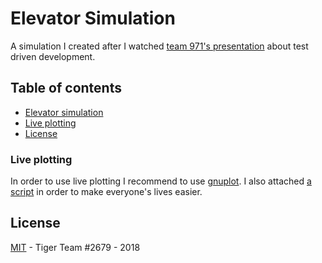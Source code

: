 # Elevator Simulation

A simulation I created after I watched [team 971's presentation](https://www.youtube.com/watch?v=uGtT8ojgSzg) about test driven development.

## Table of contents
* [Elevator simulation](#elevator-simulation)
* [Live plotting](#live-plotting)
* [License](#license)

### Live plotting
In order to use live plotting I recommend to use [gnuplot](http://gnuplot.info/). I also attached [a script](/script.plt) in order to make everyone's lives easier. 

## License
[MIT](LICENSE) - Tiger Team #2679 - 2018
